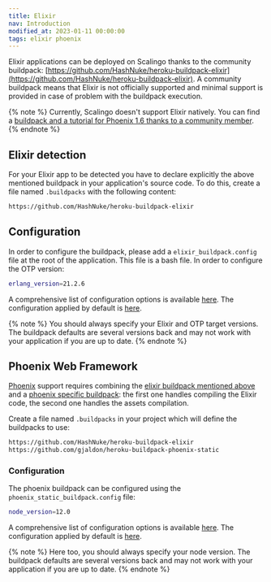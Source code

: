 ```yaml
---
title: Elixir
nav: Introduction
modified_at: 2023-01-11 00:00:00
tags: elixir phoenix
---
```


Elixir applications can be deployed on Scalingo thanks to the community buildpack:
[https://github.com/HashNuke/heroku-buildpack-elixir](https://github.com/HashNuke/heroku-buildpack-elixir). A community buildpack means that Elixir is not officially supported and minimal support is provided in case of problem with the buildpack execution.

{% note %}
Currently, Scalingo doesn't support Elixir natively. You can find a [buildpack and a tutorial for Phoenix 1.6 thanks to a community member](https://b310.de/blog/scalingo-phoenix-1-6.html).
{% endnote %}

## Elixir detection

For your Elixir app to be detected you have to declare explicitly the above
mentioned buildpack in your application's source code.
To do this, create a file named `.buildpacks` with the following content:

```bash
https://github.com/HashNuke/heroku-buildpack-elixir
```

## Configuration

In order to configure the buildpack, please add a `elixir_buildpack.config`
file at the root of the application. This file is a bash file. In order to
configure the OTP version:

```bash
erlang_version=21.2.6
```

A comprehensive list of configuration options is available
[here](https://github.com/HashNuke/heroku-buildpack-elixir#configuration).
The configuration applied by default is
[here](https://github.com/HashNuke/heroku-buildpack-elixir/blob/master/elixir_buildpack.config).

{% note %}
You should always specify your Elixir and OTP target versions. The buildpack
defaults are several versions back and may not work with your application
if you are up to date.
{% endnote %}

## Phoenix Web Framework

[Phoenix](https://phoenixframework.org/) support requires combining the
[elixir buildpack mentioned above](https://github.com/HashNuke/heroku-buildpack-elixir)
and a [phoenix specific buildpack](https://github.com/gjaldon/heroku-buildpack-phoenix-static):
the first one handles compiling the Elixir code, the second one handles the assets compilation.

Create a file named `.buildpacks` in your project which will define the buildpacks to use:

```bash
https://github.com/HashNuke/heroku-buildpack-elixir
https://github.com/gjaldon/heroku-buildpack-phoenix-static
```

### Configuration

The phoenix buildpack can be configured using the `phoenix_static_buildpack.config`
file:

```bash
node_version=12.0
```

A comprehensive list of configuration options is available
[here](https://github.com/gjaldon/heroku-buildpack-phoenix-static#configuration).
The configuration applied by default is
[here](https://github.com/gjaldon/heroku-buildpack-phoenix-static/blob/master/phoenix_static_buildpack.config).


{% note %}
Here too, you should always specify your node version. The buildpack
defaults are several versions back and may not work with your application
if you are up to date.
{% endnote %}

